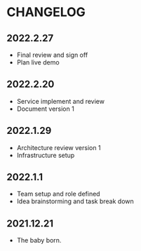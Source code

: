 # CHANGELOG

## 2022.2.27

- Final review and sign off
- Plan live demo

## 2022.2.20

- Service implement and review
- Document version 1

## 2022.1.29

- Architecture review version 1
- Infrastructure setup

## 2022.1.1

- Team setup and role defined
- Idea brainstorming and task break down

## 2021.12.21

- The baby born.
